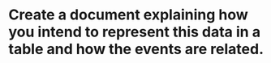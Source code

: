 # Create a document explaining how you intend to represent this data in a table and how the events are related.